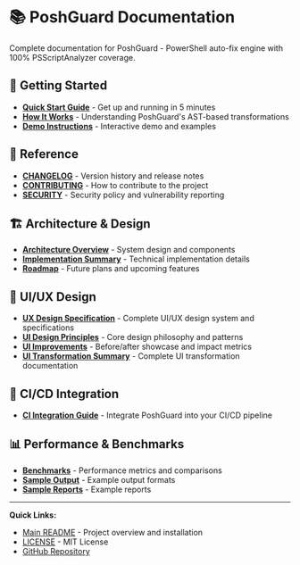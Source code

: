 # 📚 PoshGuard Documentation

Complete documentation for PoshGuard - PowerShell auto-fix engine with 100% PSScriptAnalyzer coverage.

## 🚀 Getting Started

- **[Quick Start Guide](quick-start.md)** - Get up and running in 5 minutes
- **[How It Works](how-it-works.md)** - Understanding PoshGuard's AST-based transformations
- **[Demo Instructions](demo-instructions.md)** - Interactive demo and examples

## 📖 Reference

- **[CHANGELOG](CHANGELOG.md)** - Version history and release notes
- **[CONTRIBUTING](CONTRIBUTING.md)** - How to contribute to the project
- **[SECURITY](SECURITY.md)** - Security policy and vulnerability reporting

## 🏗️ Architecture & Design

- **[Architecture Overview](ARCHITECTURE.md)** - System design and components
- **[Implementation Summary](implementation-summary.md)** - Technical implementation details
- **[Roadmap](ROADMAP.md)** - Future plans and upcoming features

## 🎨 UI/UX Design

- **[UX Design Specification](UX-DESIGN-SPECIFICATION.md)** - Complete UI/UX design system and specifications
- **[UI Design Principles](UI-DESIGN-PRINCIPLES.md)** - Core design philosophy and patterns
- **[UI Improvements](UI-IMPROVEMENTS.md)** - Before/after showcase and impact metrics
- **[UI Transformation Summary](UI-TRANSFORMATION-SUMMARY.md)** - Complete UI transformation documentation

## 🔧 CI/CD Integration

- **[CI Integration Guide](ci-integration.md)** - Integrate PoshGuard into your CI/CD pipeline

## 📊 Performance & Benchmarks

- **[Benchmarks](benchmarks.md)** - Performance metrics and comparisons
- **[Sample Output](sample-output.jsonl)** - Example output formats
- **[Sample Reports](sample-report.jsonl)** - Example reports

---

**Quick Links:**
- [Main README](../README.md) - Project overview and installation
- [LICENSE](../LICENSE) - MIT License
- [GitHub Repository](https://github.com/cboyd0319/PoshGuard)
